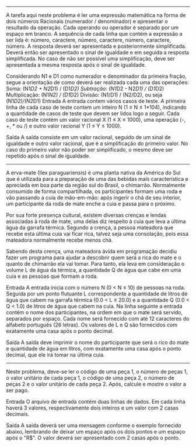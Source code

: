*********************************************************************************************************************************************************************************************************************************************************************************

A tarefa aqui neste problema é ler uma expressão matemática na forma de dois números Racionais (numerador / denominador) e apresentar o resultado da operação. Cada operando ou operador é separado por um espaço em branco. A sequência de cada linha que contém a expressão a ser lida é: número, caractere, número, caractere, número, caractere, número. A resposta deverá ser apresentada e posteriormente simplificada. Deverá então ser apresentado o sinal de igualdade e em seguida a resposta simplificada. No caso de não ser possível uma simplificação, deve ser apresentada a mesma resposta após o sinal de igualdade.

Considerando N1 e D1 como numerador e denominador da primeira fração, segue a orientação de como deverá ser realizada cada uma das operações:
Soma: (N1*D2 + N2*D1) / (D1*D2)
Subtração: (N1*D2 - N2*D1) / (D1*D2)
Multiplicação: (N1*N2) / (D1*D2)
Divisão: (N1/D1) / (N2/D2), ou seja (N1*D2)/(N2*D1)
Entrada
A entrada contem vários casos de teste. A primeira linha de cada caso de teste contem um inteiro N (1 ≤ N ≤ 1*104), indicando a quantidade de casos de teste que devem ser lidos logo a seguir. Cada caso de teste contém um valor racional X (1 ≤ X ≤ 1000), uma operação (-, +, * ou /) e outro valor racional Y (1 ≤ Y ≤ 1000).

Saída
A saída consiste em um valor racional, seguido de um sinal de igualdade e outro valor racional, que é a simplificação do primeiro valor. No caso do primeiro valor não poder ser simplificado, o mesmo deve ser repetido após o sinal de igualdade.

*********************************************************************************************************************************************************************************************************************************************************************************

A erva-mate (Ilex paraguariensis) é uma planta nativa da América do Sul que é utilizada para a preparação de uma das bebidas mais característica e apreciada em boa parte da região sul do Brasil, o chimarrão. Normalmente consumido de forma compartilhada, os participantes formam uma roda e vão passando a cuia de mão-em-mão: após ingerir o chá de seu interior, um participante da roda de mate enche a cuia e passa para o próximo.

Por sua forte presença cultural, existem diversas crenças e lendas associadas à roda de mate, uma delas diz respeito à cuia que leva a última água da garrafa térmica. Segundo a crença, a pessoa mateadora que recebe esta última cuia vai ficar rica, talvez seja uma consolação, pois essa mateadora normalmente recebe menos chá.

Sabendo desta crença, uma mateadora ávida em programação decidiu fazer um programa para ajudar a descobrir quem será a rica do mate e o quanto de chimarrão ela vai tomar. Para tanto, ela leva em consideração o volume L de água da térmica, a quantidade Q de água que cabe em uma cuia e as pessoas que formam a roda.

Entrada
A entrada inicia com o número N (0 < N ≤ 10) de pessoas na roda. Seguida por um ponto flutuante L correspondente a quantidade de litros de água que cabem na garrafa térmica (0.0 < L ≤ 20.0) e a quantidade Q (0.0 < Q < 1.0) de litros de água que cabem na cuia. Na linha seguinte a entrada contém o nome dos participantes, na ordem em que o mate será servido, separados por espaço. Cada nome será fornecido com até 12 caracteres do alfabeto português (26 letras). Os valores de L e Q são fornecidos com exatamente uma casa após o ponto decimal.

Saída
A saída deve imprimir o nome do participante que será o rico do mate e quantidade de água em litros, com exatamente uma casa após o ponto decimal, que ele irá tomar na última cuia.

*********************************************************************************************************************************************************************************************************************************************************************************

Neste problema, deve-se ler o código de uma peça 1, o número de peças 1, o valor unitário de cada peça 1, o código de uma peça 2, o número de peças 2 e o valor unitário de cada peça 2. Após, calcule e mostre o valor a ser pago.

Entrada
O arquivo de entrada contém duas linhas de dados. Em cada linha haverá 3 valores, respectivamente dois inteiros e um valor com 2 casas decimais.

Saída
A saída deverá ser uma mensagem conforme o exemplo fornecido abaixo, lembrando de deixar um espaço após os dois pontos e um espaço após o "R$". O valor deverá ser apresentado com 2 casas após o ponto.


